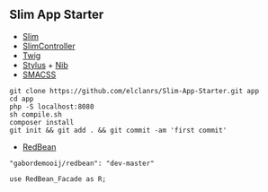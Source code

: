 ## Slim App Starter

- [Slim](http://docs.slimframework.com)
- [SlimController](https://github.com/fortrabbit/slimcontroller)
- [Twig](http://docs.slimframework.com)
- [Stylus](http://learnboost.github.io/stylus/) + [Nib](http://visionmedia.github.io/nib/)
- [SMACSS](http://smacss.com/book/)

```
git clone https://github.com/elclanrs/Slim-App-Starter.git app
cd app
php -S localhost:8080
sh compile.sh
composer install
git init && git add . && git commit -am 'first commit'
```

- [RedBean](http://www.redbeanphp.com/)

```
"gabordemooij/redbean": "dev-master"
```
```
use RedBean_Facade as R;
```
